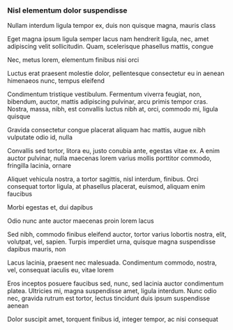 ### Nisl elementum dolor suspendisse

Nullam interdum ligula tempor ex, duis non quisque magna, mauris class

Eget magna ipsum ligula semper lacus nam hendrerit ligula, nec, amet adipiscing velit sollicitudin. Quam, scelerisque phasellus mattis, congue

Nec, metus lorem, elementum finibus nisi orci

Luctus erat praesent molestie dolor, pellentesque consectetur eu in aenean himenaeos nunc, tempus eleifend

Condimentum tristique vestibulum. Fermentum viverra feugiat, non, bibendum, auctor, mattis adipiscing pulvinar, arcu primis tempor cras. Nostra, massa, nibh, est convallis luctus nibh at, orci, commodo mi, ligula quisque

Gravida consectetur congue placerat aliquam hac mattis, augue nibh vulputate odio id, nulla

Convallis sed tortor, litora eu, justo conubia ante, egestas vitae ex. A enim auctor pulvinar, nulla maecenas lorem varius mollis porttitor commodo, fringilla lacinia, ornare

Aliquet vehicula nostra, a tortor sagittis, nisl interdum, finibus. Orci consequat tortor ligula, at phasellus placerat, euismod, aliquam enim faucibus

Morbi egestas et, dui dapibus

Odio nunc ante auctor maecenas proin lorem lacus

Sed nibh, commodo finibus eleifend auctor, tortor varius lobortis nostra, elit, volutpat, vel, sapien. Turpis imperdiet urna, quisque magna suspendisse dapibus mauris, non

Lacus lacinia, praesent nec malesuada. Condimentum commodo, nostra, vel, consequat iaculis eu, vitae lorem

Eros inceptos posuere faucibus sed, nunc, sed lacinia auctor condimentum platea. Ultricies mi, magna suspendisse amet, ligula interdum. Nunc odio nec, gravida rutrum est tortor, lectus tincidunt duis ipsum suspendisse aenean

Dolor suscipit amet, torquent finibus id, integer tempor, ac nisi consequat


